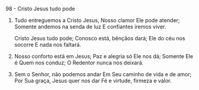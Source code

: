 98 - Cristo Jesus tudo pode

1. Tudo entreguemos a Cristo Jesus,
   Nosso clamor Ele pode atender;
   Somente andemos na senda de luz
   E confiantes iremos viver.

   Cristo Jesus tudo pode;
   Conosco está, bênçãos dará;
   Ele do céu nos socorre
   E nada nos faltará.

2. Nosso conforto está em Jesus;
   Paz e alegria só Ele nos dá;
   Somente Ele é Quem nos conduz;
   O Redentor nunca nos deixará.

3. Sem o Senhor, não podemos andar
   Em Seu caminho de vida e de amor;
   Por Sua graça, Jesus quer nos dar
   Fé e virtude, firmeza e valor.
